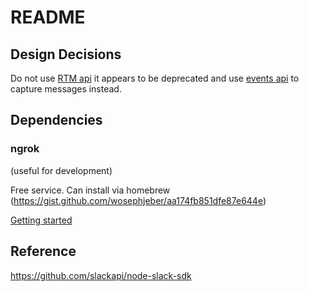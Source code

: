 # README

## Design Decisions

Do not use [RTM api](https://slack.dev/node-slack-sdk/rtm-api) it appears to be deprecated and use [events api](https://slack.dev/node-slack-sdk/events-api) to capture messages instead.

## Dependencies

### ngrok

(useful for development)

Free service. Can install via homebrew (https://gist.github.com/wosephjeber/aa174fb851dfe87e644e)

[Getting started](https://dashboard.ngrok.com/get-started)

## Reference

https://github.com/slackapi/node-slack-sdk